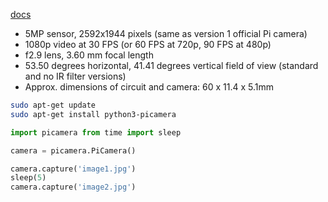 [docs](https://picamera.readthedocs.io/en/release-1.13/index.html)

- 5MP sensor, 2592x1944 pixels (same as version 1 official Pi camera)
- 1080p video at 30 FPS (or 60 FPS at 720p, 90 FPS at 480p)
- f2.9 lens, 3.60 mm focal length
- 53.50 degrees horizontal, 41.41 degrees vertical field of view (standard and no IR filter versions)
- Approx. dimensions of circuit and camera: 60 x 11.4 x 5.1mm

```bash
sudo apt-get update
sudo apt-get install python3-picamera
```

```python
import picamera from time import sleep

camera = picamera.PiCamera()

camera.capture('image1.jpg')
sleep(5)
camera.capture('image2.jpg')
```
